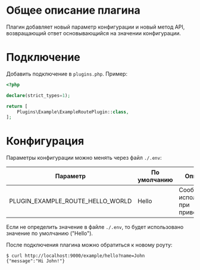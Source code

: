 # Общее описание плагина

Плагин добавляет новый параметр конфигурации и новый метод API, возвращающий ответ
основывающийся на значении конфигурации.

# Подключение

Добавить подключение в `plugins.php`. Пример:

```php
<?php

declare(strict_types=1);

return [
    Plugins\Example\ExampleRoutePlugin::class,
];
```

# Конфигурация

Параметры конфигурации можно менять через файл `./.env`:

| Параметр                         | По умолчанию     | Описание
| ---------------------------------| ---------------- | --------
| PLUGIN_EXAMPLE_ROUTE_HELLO_WORLD | Hello            | Сообщение используемое при приветствии

Если не определить значение в файле `./.env`, то будет использовано значение по умолчанию ("Hello").

После подключения плагина можно обратиться к новому роуту:

```
$ curl http://localhost:9000/example/hello?name=John
{"message":"Hi John!"}
```
